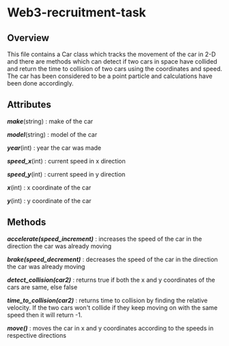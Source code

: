 # Web3-recruitment-task
## Overview
This file contains a Car class which tracks the movement of the car in 2-D and there are methods which can detect if two cars in space have collided and return the time to collision of two cars using the coordinates and speed. The car has been considered to be a point particle and calculations have been done accordingly.

## Attributes
***make***(string) : make of the car

***model***(string) : model of the car

***year***(int) : year the car was made

***speed_x***(int) : current speed in x direction

***speed_y***(int) : current speed in y direction

***x***(int) : x coordinate of the car

***y***(int) : y coordinate of the car

## Methods
***accelerate(speed_increment)*** : increases the speed of the car in the direction the car was already moving

***brake(speed_decrement)*** : decreases the speed of the car in the direction the car was already moving

***detect_collision(car2)*** : returns true if both the x and y coordinates of the cars are same, else false

***time_to_collision(car2)*** : returns time to collision by finding the relative velocity. If the two cars won't collide if they keep moving on with the same speed then it will return -1.

***move()*** : moves the car in x and y coordinates according to the speeds in respective directions
